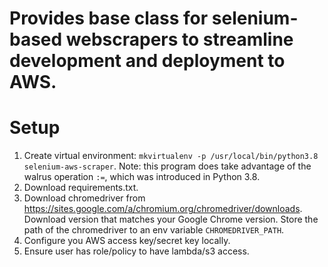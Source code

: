 # Provides base class for selenium-based webscrapers to streamline development and deployment to AWS.

# Setup
  1. Create virtual environment: `mkvirtualenv -p /usr/local/bin/python3.8 selenium-aws-scraper`. Note: this program does take advantage of the walrus operation `:=`, which was introduced in Python 3.8.
  2. Download requirements.txt.
  3. Download chromedriver from https://sites.google.com/a/chromium.org/chromedriver/downloads. Download version that matches your Google Chrome version. Store the path of the chromedriver to an env variable `CHROMEDRIVER_PATH`.
  4. Configure you AWS access key/secret key locally.
  4. Ensure user has role/policy to have lambda/s3 access.